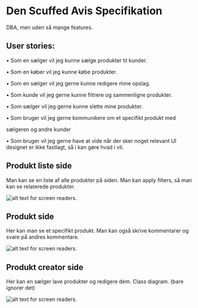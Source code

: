 
# Den Scuffed Avis Specifikation

DBA, men uden så mange features.

## User stories:
• Som en sælger vil jeg kunne sælge produkter til kunder.

• Som en køber vil jeg kunne købe produkter.

• Som en sælger vil jeg gerne kunne redigere mine opslag.

• Som kunde vil jeg gerne kunne filtrere og sammenligne produkter.

• Som sælger vil jeg gerne kunne slette mine produkter.

• Som bruger vil jeg gerne kommunikere om et specifikt produkt med

sælgeren og andre kunder

• Som bruger vil jeg gerne have at vide når der sker noget relevant
UI designet er ikke fastlagt, så i kan gøre hvad i vil.

## Produkt liste side
Man kan se en liste af alle produkter på siden. Man kan apply filters, så man kan
se relaterede produkter.

![alt text for screen readers](https://media.discordapp.net/attachments/824591158604070972/1077509569825218590/image.png?width=980&height=655 "Lækker suger klar på sjov").


## Produkt side
Her kan man se et specifikt produkt. Man kan også skrive kommentarer og svare
på andres kommentare.

![alt text for screen readers](https://media.discordapp.net/attachments/824591158604070972/1077509643099713626/image.png?width=940&height=655 "Lækker suger klar på sjov").


## Produkt creator side
Her kan en sælger lave produkter og redigere dem.
Class diagram. (bare ignorer det)

![alt text for screen readers](https://media.discordapp.net/attachments/824591158604070972/1077509534639198218/image.png "Lækker suger ikke klar på sjov").
